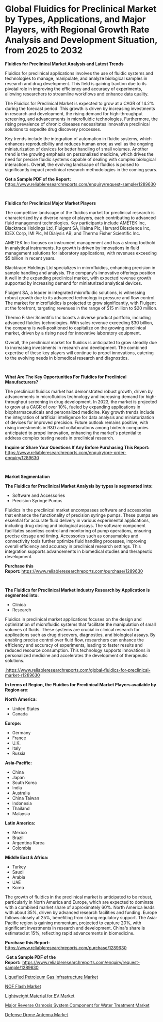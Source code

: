 <p><h1>Global Fluidics for Preclinical Market by Types, Applications, and Major Players, with Regional Growth Rate Analysis and Development Situation, from 2025 to 2032</h1></p><p><strong>Fluidics for Preclinical Market Analysis and Latest Trends</strong></p>
<p><p>Fluidics for preclinical applications involves the use of fluidic systems and technologies to manage, manipulate, and analyze biological samples in research and drug development. This field is gaining traction due to its pivotal role in improving the efficiency and accuracy of experiments, allowing researchers to streamline workflows and enhance data quality.</p><p>The Fluidics for Preclinical Market is expected to grow at a CAGR of 14.2% during the forecast period. This growth is driven by increasing investments in research and development, the rising demand for high-throughput screening, and advancements in microfluidic technologies. Furthermore, the rising prevalence of chronic diseases necessitates innovative preclinical solutions to expedite drug discovery processes.</p><p>Key trends include the integration of automation in fluidic systems, which enhances reproducibility and reduces human error, as well as the ongoing miniaturization of devices for better handling of small volumes. Another trend is the growing emphasis on personalized medicine, which drives the need for precise fluidic systems capable of dealing with complex biological interactions. Overall, the evolving landscape of fluidics is poised to significantly impact preclinical research methodologies in the coming years.</p></p>
<p><strong>Get a Sample PDF of the Report:&nbsp;</strong> <a href="https://www.reliableresearchreports.com/enquiry/request-sample/1289630?utm_campaign=16&utm_medium=2&utm_source=Github&utm_content=ia&utm_term=16012025&utm_id=fluidics-for-preclinical">https://www.reliableresearchreports.com/enquiry/request-sample/1289630</a></p>
<p>&nbsp;</p>
<p><strong>Fluidics for Preclinical Major Market Players</strong></p>
<p><p>The competitive landscape of the fluidics market for preclinical research is characterized by a diverse range of players, each contributing to advanced fluid management technologies. Key participants include AMETEK Inc, Blacktrace Holdings Ltd, Fluigent SA, Halma Plc, Harvard Bioscience Inc, IDEX Corp, IMI Plc, M Dialysis AB, and Thermo Fisher Scientific Inc.</p><p>AMETEK Inc focuses on instrument management and has a strong foothold in analytical instruments. Its growth is driven by innovations in fluid management solutions for laboratory applications, with revenues exceeding $5 billion in recent years.</p><p>Blacktrace Holdings Ltd specializes in microfluidics, enhancing precision in sample handling and analysis. The company's innovative offerings position it well in the expanding preclinical market, with expected revenue growth supported by increasing demand for miniaturized analytical devices.</p><p>Fluigent SA, a leader in integrated microfluidic solutions, is witnessing robust growth due to its advanced technology in pressure and flow control. The market for microfluidics is projected to grow significantly, with Fluigent at the forefront, targeting revenues in the range of $15 million to $20 million.</p><p>Thermo Fisher Scientific Inc boasts a diverse product portfolio, including advanced fluidics technologies. With sales revenue exceeding $30 billion, the company is well-positioned to capitalize on the growing preclinical market, driven by a rising need for innovative laboratory equipment.</p><p>Overall, the preclinical market for fluidics is anticipated to grow steadily due to increasing investments in research and development. The combined expertise of these key players will continue to propel innovations, catering to the evolving needs in biomedical research and diagnostics.</p></p>
<p>&nbsp;</p>
<p><strong>What Are The Key Opportunities For Fluidics for Preclinical Manufacturers?</strong></p>
<p><p>The preclinical fluidics market has demonstrated robust growth, driven by advancements in microfluidics technology and increasing demand for high-throughput screening in drug development. In 2023, the market is projected to grow at a CAGR of over 10%, fueled by expanding applications in biopharmaceuticals and personalized medicine. Key growth trends include the integration of artificial intelligence for data analysis and miniaturization of devices for improved precision. Future outlook remains positive, with rising investments in R&D and collaborations among biotech companies anticipated to propel innovation, enhancing the market's potential to address complex testing needs in preclinical research.</p></p>
<p><strong>Inquire or Share Your Questions If Any Before Purchasing This Report:</strong> <a href="https://www.reliableresearchreports.com/enquiry/pre-order-enquiry/1289630?utm_campaign=16&utm_medium=2&utm_source=Github&utm_content=ia&utm_term=16012025&utm_id=fluidics-for-preclinical">https://www.reliableresearchreports.com/enquiry/pre-order-enquiry/1289630</a></p>
<p>&nbsp;</p>
<p><strong>Market Segmentation</strong></p>
<p><strong>The Fluidics for Preclinical Market Analysis by types is segmented into:</strong></p>
<p><ul><li>Software and Accessories</li><li>Precision Syringe Pumps</li></ul></p>
<p><p>Fluidics in the preclinical market encompasses software and accessories that enhance the functionality of precision syringe pumps. These pumps are essential for accurate fluid delivery in various experimental applications, including drug dosing and biological assays. The software component facilitates seamless control and monitoring of pump operations, ensuring precise dosage and timing. Accessories such as consumables and connectivity tools further optimize fluid handling processes, improving overall efficiency and accuracy in preclinical research settings. This integration supports advancements in biomedical studies and therapeutic development.</p></p>
<p><strong>Purchase this Report:&nbsp;</strong><a href="https://www.reliableresearchreports.com/purchase/1289630?utm_campaign=16&utm_medium=2&utm_source=Github&utm_content=ia&utm_term=16012025&utm_id=fluidics-for-preclinical">https://www.reliableresearchreports.com/purchase/1289630</a></p>
<p>&nbsp;</p>
<p><strong>The Fluidics for Preclinical Market Industry Research by Application is segmented into:</strong></p>
<p><ul><li>Clinica</li><li>Research</li></ul></p>
<p><p>Fluidics in preclinical market applications focuses on the design and optimization of microfluidic systems that facilitate the manipulation of small volumes of fluids. These systems are crucial in clinical research for applications such as drug discovery, diagnostics, and biological assays. By enabling precise control over fluid flow, researchers can enhance the efficiency and accuracy of experiments, leading to faster results and reduced resource consumption. This technology supports innovations in personalized medicine and accelerates the development of therapeutic solutions.</p></p>
<p><a href="https://www.reliableresearchreports.com/global-fluidics-for-preclinical-market-r1289630?utm_campaign=16&utm_medium=2&utm_source=Github&utm_content=ia&utm_term=16012025&utm_id=fluidics-for-preclinical">&nbsp;https://www.reliableresearchreports.com/global-fluidics-for-preclinical-market-r1289630</a></p>
<p><strong>In terms of Region, the Fluidics for Preclinical Market Players available by Region are:</strong></p>
<p>
    <p> <strong> North America: </strong>
        <ul>
            <li>United States</li>
            <li>Canada</li>
        </ul>
        </p> 
    <p> <strong> Europe: </strong>
        <ul>
            <li>Germany</li>
            <li>France</li>
            <li>U.K.</li>
            <li>Italy</li>
            <li>Russia</li>
        </ul>
        </p> 
    <p> <strong> Asia-Pacific: </strong>
        <ul>
            <li>China</li>
            <li>Japan</li>
            <li>South Korea</li>
            <li>India</li>
            <li>Australia</li>
            <li>China Taiwan</li>
            <li>Indonesia</li>
            <li>Thailand</li>
            <li>Malaysia</li>
        </ul>
        </p> 
    <p> <strong> Latin America: </strong>
        <ul>
            <li>Mexico</li>
            <li>Brazil</li>
            <li>Argentina Korea</li>
            <li>Colombia</li>
        </ul>
        </p> 
    <p> <strong> Middle East & Africa: </strong>
        <ul>
            <li>Turkey</li>
            <li>Saudi</li>
            <li>Arabia</li>
            <li>UAE</li>
            <li>Korea</li>
        </ul>
    </p>
    </p>
<p><p>The growth of fluidics in the preclinical market is anticipated to be robust, particularly in North America and Europe, which are expected to dominate with a combined market share of approximately 60%. North America leads with about 35%, driven by advanced research facilities and funding. Europe follows closely at 25%, benefiting from strong regulatory support. The Asia-Pacific region is gaining momentum, projected to capture 20%, with significant investments in research and development. China's share is estimated at 15%, reflecting rapid advancements in biomedicine.</p></p>
<p><strong>Purchase this Report: </strong><a href="https://www.reliableresearchreports.com/purchase/1289630?utm_campaign=16&utm_medium=2&utm_source=Github&utm_content=ia&utm_term=16012025&utm_id=fluidics-for-preclinical">https://www.reliableresearchreports.com/purchase/1289630</a></p>
<p>&nbsp;<strong>Get a Sample PDF of the Report:&nbsp;&nbsp;</strong><a href="https://www.reliableresearchreports.com/enquiry/request-sample/1289630?utm_campaign=16&utm_medium=2&utm_source=Github&utm_content=ia&utm_term=16012025&utm_id=fluidics-for-preclinical">https://www.reliableresearchreports.com/enquiry/request-sample/1289630</a></p>
<p><strong></strong></p>
<p><p><a href="https://github.com/shirleenfraker87/Market-Research-Report-List-1/blob/main/liquefied-petroleum-gas-infrastructure-market.md?utm_campaign=16&utm_medium=2&utm_source=Github&utm_content=ia&utm_term=16012025&utm_id=fluidics-for-preclinical">Liquefied Petroleum Gas Infrastructure Market</a></p><p><a href="https://github.com/jerhoskinson197676/Market-Research-Report-List-1/blob/main/nof-flash-market.md?utm_campaign=16&utm_medium=2&utm_source=Github&utm_content=ia&utm_term=16012025&utm_id=fluidics-for-preclinical">NOF Flash Market</a></p><p><a href="https://github.com/mezokathleen834/Market-Research-Report-List-1/blob/main/lightweight-material-for-ev-market.md?utm_campaign=16&utm_medium=2&utm_source=Github&utm_content=ia&utm_term=16012025&utm_id=fluidics-for-preclinical">Lightweight Material for EV Market</a></p><p><a href="https://github.com/JosephineMcguire65/Market-Research-Report-List-1/blob/main/major-reverse-osmosis-system-component-for-water-treatment-market.md?utm_campaign=16&utm_medium=2&utm_source=Github&utm_content=ia&utm_term=16012025&utm_id=fluidics-for-preclinical">Major Reverse Osmosis System Component for Water Treatment Market</a></p><p><a href="https://github.com/norbeludie83/Market-Research-Report-List-1/blob/main/defense-drone-antenna-market.md?utm_campaign=16&utm_medium=2&utm_source=Github&utm_content=ia&utm_term=16012025&utm_id=fluidics-for-preclinical">Defense Drone Antenna Market</a></p></p>